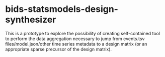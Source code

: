 # bids-statsmodels-design-synthesizer
This is a prototype to explore the possibility of creating self-contained tool to perform the data aggregation necessary to jump from events.tsv files/model.json/other time series metadata to a design matrix (or an appropriate sparse precursor of the design matrix). 
